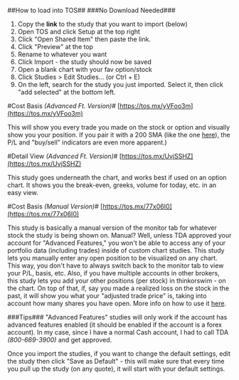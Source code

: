 ##How to load into TOS##
###No Download Needed###

1. Copy the **link** to the study that you want to import (below)
2. Open TOS and click Setup at the top right
3. Click "Open Shared Item" then paste the link. 
4. Click "Preview" at the top
5. Rename to whatever you want
7. Click Import - the study should now be saved
8. Open a blank chart with your fav option/stock
9. Click Studies > Edit Studies... (or Ctrl + E)
10. On the left, search for the study you just imported. Select it, then click "add selected" at the bottom left.

#Cost Basis _(Advanced Ft. Version)_#
[https://tos.mx/yVFoo3m](https://tos.mx/yVFoo3m)

This will show you every trade you made on the stock or option and visually show you your position. If you pair it with a 200 SMA (like the one [here](https://preview.redd.it/hwyby2bf58r61.png?width=1237&format=png&auto=webp&s=57ec1a84d3395d9ebc064bbe9dc8f6a5ca17aa2f)), the P/L and "buy/sell" indicators are even more apparent.)


#Detail View _(Advanced Ft. Version)_#
[https://tos.mx/UvjSSHZ](https://tos.mx/UvjSSHZ)

This study goes underneath the chart, and works best if used on an option chart. It shows you the break-even, greeks, volume for today, etc. in an easy view.


#Cost Basis _(Manual Version)_#
[https://tos.mx/77x06I0](https://tos.mx/77x06I0)

This study is basically a manual version of the monitor tab for whatever stock the study is being shown on. Manual? Well, unless TDA approved your account for "Advanced Features," you won't be able to access any of your portfolio data (including trades) inside of custom chart studies. This study lets you manually enter any open position to be visualized on any chart. This way, you don't have to always switch back to the monitor tab to view your P/L, basis, etc. Also, if you have multiple accounts in other brokers, this study lets you add your other positions (per stock) in thinkorswim - on the chart. On top of that, if, say you made a realized loss on the stock in the past, it will show you what your "adjusted trade price" is, taking into account how many shares you have open.
More info on how to use it [here](https://www.reddit.com/r/thinkorswim/comments/mj5pbf/costbasis_advanced_thinkscript/).


###Tips###
"Advanced Features" studies will only work if the account has advanced features enabled (it should be enabled if the account is a forex account). 
In my case, since I have a normal Cash account, I had to call TDA _(800-669-3900)_ and get approved.

Once you import the studies, if you want to change the default settings, edit the study then click "Save as Default" - this will make sure that every time you pull up the study (on any quote), it will start with your default settings.